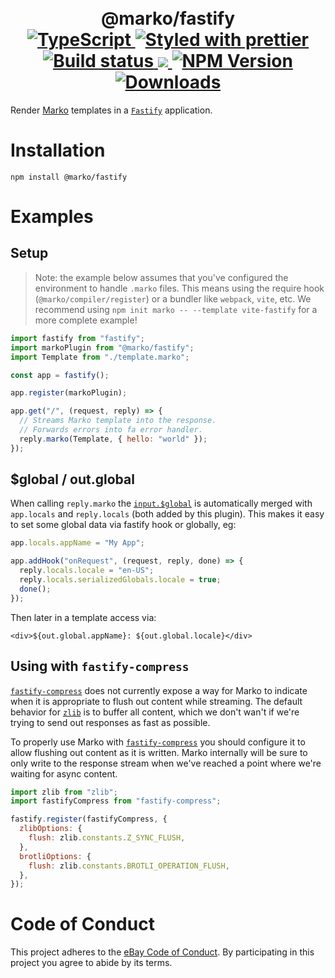 <h1 align="center">
  <!-- Logo -->
  <br/>
  @marko/fastify
	<br/>

  <!-- Language -->
  <a href="http://typescriptlang.org">
    <img src="https://img.shields.io/badge/%3C%2F%3E-typescript-blue.svg" alt="TypeScript"/>
  </a>
  <!-- Format -->
  <a href="https://github.com/prettier/prettier">
    <img src="https://img.shields.io/badge/styled_with-prettier-ff69b4.svg" alt="Styled with prettier"/>
  </a>
  <!-- CI -->
  <a href="https://github.com/marko-js/fastify/actions/workflows/ci.yml">
    <img src="https://github.com/marko-js/fastify/actions/workflows/ci.yml/badge.svg" alt="Build status"/>
  </a>
  <!-- Coverage -->
  <a href="https://codecov.io/gh/marko-js/fastify">
    <img src="https://codecov.io/gh/marko-js/fastify/branch/main/graph/badge.svg?token=3VFGDEC7G7"/>
  </a>
  <!-- NPM Version -->
  <a href="https://npmjs.org/package/@marko/fastify">
    <img src="https://img.shields.io/npm/v/@marko/fastify.svg" alt="NPM Version"/>
  </a>
  <!-- Downloads -->
  <a href="https://npmjs.org/package/@marko/fastify">
    <img src="https://img.shields.io/npm/dm/@marko/fastify.svg" alt="Downloads"/>
  </a>
</h1>

Render [Marko](https://markojs.com/) templates in a [`Fastify`](https://www.fastify.io/) application.

# Installation

```console
npm install @marko/fastify
```

# Examples

## Setup

> Note: the example below assumes that you've configured the environment to handle `.marko` files.
> This means using the require hook (`@marko/compiler/register`) or a bundler like `webpack`, `vite`, etc.
> We recommend using `npm init marko -- --template vite-fastify` for a more complete example!

```javascript
import fastify from "fastify";
import markoPlugin from "@marko/fastify";
import Template from "./template.marko";

const app = fastify();

app.register(markoPlugin);

app.get("/", (request, reply) => {
  // Streams Marko template into the response.
  // Forwards errors into fa error handler.
  reply.marko(Template, { hello: "world" });
});
```

## $global / out.global

When calling `reply.marko` the [`input.$global`](https://markojs.com/docs/rendering/#global-data) is automatically merged with `app.locals` and `reply.locals` (both added by this plugin). This makes it easy to set some global data via fastify hook or globally, eg:

```js
app.locals.appName = "My App";

app.addHook("onRequest", (request, reply, done) => {
  reply.locals.locale = "en-US";
  reply.locals.serializedGlobals.locale = true;
  done();
});
```

Then later in a template access via:

```marko
<div>${out.global.appName}: ${out.global.locale}</div>
```

## Using with `fastify-compress`

[`fastify-compress`](https://github.com/fastify/fastify-compress) does not currently expose a way for Marko to indicate when it is appropriate to flush out content while streaming. The default behavior for [`zlib`](https://nodejs.org/api/zlib.html#flushing) is to buffer all content, which we don't wan't if we're trying to send out responses as fast as possible.

To properly use Marko with [`fastify-compress`](https://github.com/fastify/fastify-compress) you should configure it to allow flushing out content as it is written. Marko internally will be sure to only write to the response stream when we've reached a point where we're waiting for async content.

```js
import zlib from "zlib";
import fastifyCompress from "fastify-compress";

fastify.register(fastifyCompress, {
  zlibOptions: {
    flush: zlib.constants.Z_SYNC_FLUSH,
  },
  brotliOptions: {
    flush: zlib.constants.BROTLI_OPERATION_FLUSH,
  },
});
```

# Code of Conduct

This project adheres to the [eBay Code of Conduct](./.github/CODE_OF_CONDUCT.md). By participating in this project you agree to abide by its terms.
